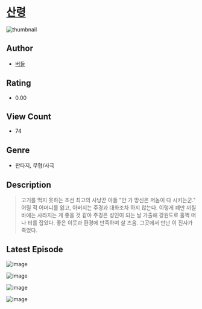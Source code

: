 # [산령](https://comic.naver.com/bestChallenge/list?titleId=810297)
![thumbnail](https://image-comic.pstatic.net/user_contents_data/challenge_comic/2023/05/23/366693/upload_3846464843089864243_480x623.jpeg)

## Author
- [버들](https://comic.naver.com/artistTitle?id=366693)

## Rating
- 0.00

## View Count
- 74

## Genre
- 판타지, 무협/사극

## Description
> 고기를 먹지 못하는 조선 최고의 사냥꾼 아들 "안 가 망신은 저놈이 다 시키는군." 어릴 적 어머니를 잃고, 아버지는 주경과 대화조차 하지 않는다. 이렇게 폐만 끼칠 바에는 사라지는 게 좋을 것 같아 주경은 성인이 되는 날 가출해 강원도로 훌쩍 떠나 터를 잡았다. 좋은 이웃과 환경에 만족하며 살 즈음. 그곳에서 만난 이 진사가 죽었다.


## Latest Episode
![image](https://image-comic.pstatic.net/user_contents_data/challenge_comic/2023/05/25/366693/upload_3559642928498632247.jpeg)

![image](https://image-comic.pstatic.net/user_contents_data/challenge_comic/2023/05/26/366693/upload_3977019565345421155.jpeg)

![image](https://image-comic.pstatic.net/user_contents_data/challenge_comic/2023/05/26/366693/upload_7077517187357882468.jpeg)

![image](https://image-comic.pstatic.net/user_contents_data/challenge_comic/2023/05/26/366693/upload_3919874823544780642.jpeg)
